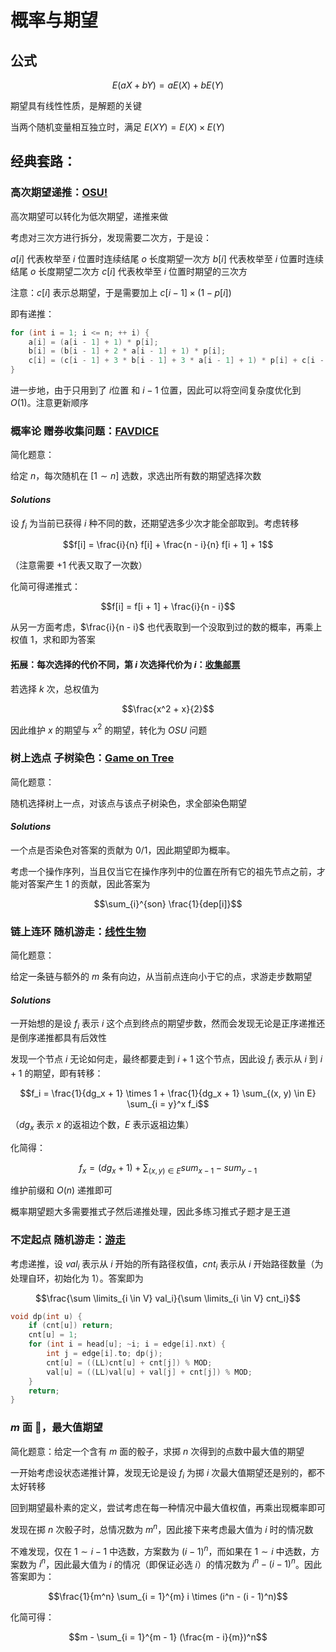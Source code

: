 # 概率与期望

## 公式

$$E(aX + bY) = a E(X) + b E(Y)$$

期望具有线性性质，是解题的关键

当两个随机变量相互独立时，满足 $E(XY) = E(X) \times E(Y)$


## 经典套路：

### 高次期望递推：[OSU!](https://www.luogu.com.cn/problem/P1654)

高次期望可以转化为低次期望，递推来做

考虑对三次方进行拆分，发现需要二次方，于是设：

$a[i]$ 代表枚举至 $i$ 位置时连续结尾 $o$ 长度期望一次方
$b[i]$ 代表枚举至 $i$ 位置时连续结尾 $o$ 长度期望二次方
$c[i]$ 代表枚举至 $i$ 位置时期望的三次方

注意：$c[i]$ 表示总期望，于是需要加上 $c[i - 1] \times (1 - p[i])$

即有递推：

```cpp
for (int i = 1; i <= n; ++ i) {
    a[i] = (a[i - 1] + 1) * p[i];
    b[i] = (b[i - 1] + 2 * a[i - 1] + 1) * p[i];
    c[i] = (c[i - 1] + 3 * b[i - 1] + 3 * a[i - 1] + 1) * p[i] + c[i - 1] * (1 - p[i]);
}
```

进一步地，由于只用到了 $i$位置 和 $i - 1$ 位置，因此可以将空间复杂度优化到 $O(1)$。注意更新顺序

### 概率论 赠券收集问题：[FAVDICE](https://www.luogu.com.cn/problem/SP1026)

简化题意：

给定 $n$，每次随机在 $[1 \sim n]$ 选数，求选出所有数的期望选择次数

#### $Solutions$

设 $f_i$ 为当前已获得 $i$ 种不同的数，还期望选多少次才能全部取到。考虑转移

$$f[i] = \frac{i}{n} f[i] + \frac{n - i}{n} f[i + 1] + 1$$

（注意需要 $+ 1$ 代表又取了一次数）

化简可得递推式：

$$f[i] = f[i + 1] + \frac{i}{n - i}$$

从另一方面考虑，$\frac{i}{n - i}$ 也代表取到一个没取到过的数的概率，再乘上权值 $1$，求和即为答案


#### 拓展：每次选择的代价不同，第 $i$ 次选择代价为 $i$：[收集邮票](https://www.luogu.com.cn/problem/P4550)

若选择 $k$ 次，总权值为 

$$\frac{x^2 + x}{2}$$

因此维护 $x$ 的期望与 $x^2$ 的期望，转化为 $OSU$ 问题

### 树上选点 子树染色：[Game on Tree](http://codeforces.com/problemset/problem/280/C)

简化题意：

随机选择树上一点，对该点与该点子树染色，求全部染色期望

#### $Solutions$ 

一个点是否染色对答案的贡献为 $0 / 1$，因此期望即为概率。

考虑一个操作序列，当且仅当它在操作序列中的位置在所有它的祖先节点之前，才能对答案产生 $1$ 的贡献，因此答案为 

$$\sum_{i}^{son} \frac{1}{dep[i]}$$

### 链上连环 随机游走：[线性生物](https://www.luogu.com.cn/problem/P6835)

简化题意：

给定一条链与额外的 $m$ 条有向边，从当前点连向小于它的点，求游走步数期望

#### $Solutions$ 

一开始想的是设 $f_i$ 表示 $i$ 这个点到终点的期望步数，然而会发现无论是正序递推还是倒序递推都具有后效性

发现一个节点 $i$ 无论如何走，最终都要走到 $i + 1$ 这个节点，因此设 $f_i$ 表示从 $i$ 到 $i + 1$ 的期望，即有转移：

$$f_i = \frac{1}{dg_x + 1} \times 1 + \frac{1}{dg_x + 1} \sum_{(x, y) \in E} \sum_{i = y}^x f_i$$

（$dg_x$ 表示 $x$ 的返祖边个数，$E$ 表示返祖边集）

化简得：

$$f_x = (dg_x + 1) + \sum_{(x, y) \in E} sum_{x - 1} - sum_{y - 1}$$

维护前缀和 $O(n)$ 递推即可

概率期望题大多需要推式子然后递推处理，因此多练习推式子题才是王道

### 不定起点 随机游走：[游走](https://www.luogu.com.cn/problem/P6154)

考虑递推，设 $val_i$ 表示从 $i$ 开始的所有路径权值，$cnt_i$ 表示从 $i$ 开始路径数量（为处理自环，初始化为 $1$）。答案即为 

$$\frac{\sum \limits_{i \in V} val_i}{\sum \limits_{i \in V} cnt_i}$$

```cpp
void dp(int u) {
	if (cnt[u]) return;
	cnt[u] = 1;
	for (int i = head[u]; ~i; i = edge[i].nxt) {
		int j = edge[i].to; dp(j);
		cnt[u] = ((LL)cnt[u] + cnt[j]) % MOD;
		val[u] = ((LL)val[u] + val[j] + cnt[j]) % MOD;
	}
	return;
}
```

### $m$ 面 🎲，最大值期望

简化题意：给定一个含有 $m$ 面的骰子，求掷 $n$ 次得到的点数中最大值的期望

一开始考虑设状态递推计算，发现无论是设 $f_i$ 为掷 $i$ 次最大值期望还是别的，都不太好转移

回到期望最朴素的定义，尝试考虑在每一种情况中最大值权值，再乘出现概率即可

发现在掷 $n$ 次骰子时，总情况数为 $m^n$，因此接下来考虑最大值为 $i$ 时的情况数

不难发现，仅在 $1 \sim i - 1$ 中选数，方案数为 $(i - 1)^n$，而如果在 $1 \sim i$ 中选数，方案数为 $i^n$，因此最大值为 $i$ 的情况（即保证必选 $i$）的情况数为 $i^n - (i - 1)^n$。因此答案即为：

$$\frac{1}{m^n} \sum_{i = 1}^{m} i \times (i^n - (i - 1)^n)$$

化简可得：

$$m - \sum_{i = 1}^{m - 1} (\frac{m - i}{m})^n$$